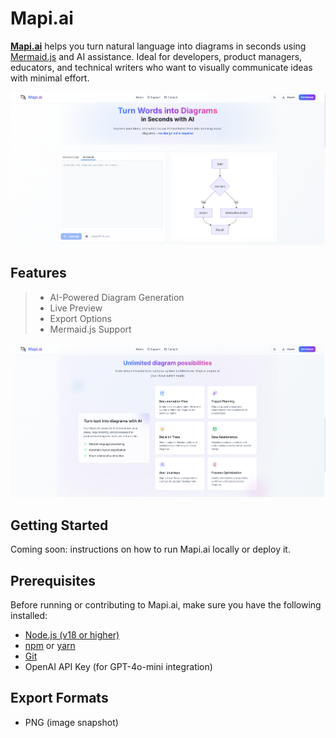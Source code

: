 # Mapi.ai

[**Mapi.ai**](https://mapiai.netlify.app/) helps you turn natural language into diagrams in seconds using [Mermaid.js](https://mermaid.js.org/) and AI assistance. Ideal for developers, product managers, educators, and technical writers who want to visually communicate ideas with minimal effort.

![Mapi.ai Interface](public/Images/mapi-up.png)

## Features

> - AI-Powered Diagram Generation
> - Live Preview  
> - Export Options 
> - Mermaid.js Support 

![Generated Mermaid Diagram](public/Images/mapi-mid.png)

## Getting Started

Coming soon: instructions on how to run Mapi.ai locally or deploy it.

## Prerequisites

Before running or contributing to Mapi.ai, make sure you have the following installed:

- [Node.js (v18 or higher)](https://nodejs.org/)
- [npm](https://www.npmjs.com/) or [yarn](https://yarnpkg.com/)
- [Git](https://git-scm.com/)
- OpenAI API Key (for GPT-4o-mini integration)

## Export Formats

- PNG (image snapshot)

